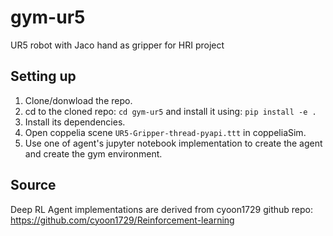 # gym-ur5
UR5 robot with Jaco hand as gripper for HRI project


## Setting up

1. Clone/donwload the repo.
2. cd to the cloned repo: ```cd gym-ur5``` and install it using: ```pip install -e .```
3. Install its dependencies.
4. Open coppelia scene ```UR5-Gripper-thread-pyapi.ttt``` in coppeliaSim.
5. Use one of agent's jupyter notebook implementation to create the agent and create the gym environment.

## Source
Deep RL Agent implementations are derived from cyoon1729 github repo: https://github.com/cyoon1729/Reinforcement-learning
